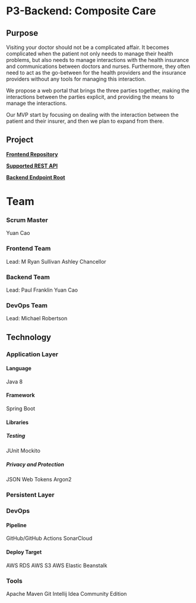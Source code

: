 # P3-Backend: Composite Care

## Purpose

Visiting your doctor should not be a complicated affair. It becomes complicated when the patient not only needs to manage their health problems, but also needs to manage interactions with the health insurance and communications between doctors and nurses. Furthermore, they often need to act as the go-between for the health providers and the insurance providers without any tools for managing this interaction. 

We propose a web portal that brings the three parties together, making the interactions between the parties explicit, and providing the means to manage the interactions. 

Our MVP start by focusing on dealing with the interaction between the patient and their insurer, and then we plan to expand from there.

## Project

**[Frontend Repository](https://github.com/221114-Java-React/P3-Frontend)**

**[Supported REST API](http://compositecare-env.eba-hcsyxnmg.us-west-1.elasticbeanstalk.com/swagger-ui/index.html)**

**[Backend Endpoint Root](http://compositecare-env.eba-hcsyxnmg.us-west-1.elasticbeanstalk.com/)**

# Team
### Scrum Master 
Yuan Cao 

### Frontend Team 
Lead: M Ryan Sullivan
Ashley Chancellor

### Backend Team
Lead: Paul Franklin 
Yuan Cao 

### DevOps Team
Lead: Michael Robertson

## Technology

### Application Layer

#### Language

Java 8

#### Framework

Spring Boot

#### Libraries

##### Testing

JUnit
Mockito

##### Privacy and Protection

JSON Web Tokens
Argon2

### Persistent Layer

### DevOps

#### Pipeline

GitHub/GitHub Actions
SonarCloud

#### Deploy Target

AWS RDS
AWS S3
AWS Elastic Beanstalk

### Tools

Apache Maven
Git
Intellij Idea Community Edition
